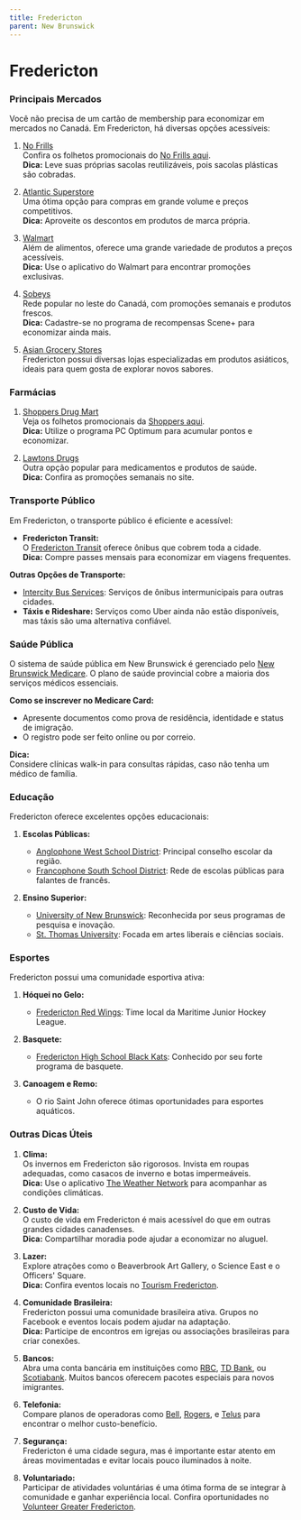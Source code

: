 ```yaml
---
title: Fredericton
parent: New Brunswick
---
```


# Fredericton

### Principais Mercados

Você não precisa de um cartão de membership para economizar em mercados no Canadá. Em Fredericton, há diversas opções acessíveis:

1. [No Frills](https://www.nofrills.ca)  
    Confira os folhetos promocionais do [No Frills aqui](https://flyers.smartcanucks.ca/no-frills-canada).  
    **Dica:** Leve suas próprias sacolas reutilizáveis, pois sacolas plásticas são cobradas.

2. [Atlantic Superstore](https://www.atlanticsuperstore.ca)  
    Uma ótima opção para compras em grande volume e preços competitivos.  
    **Dica:** Aproveite os descontos em produtos de marca própria.

3. [Walmart](https://www.walmart.ca)  
    Além de alimentos, oferece uma grande variedade de produtos a preços acessíveis.  
    **Dica:** Use o aplicativo do Walmart para encontrar promoções exclusivas.

4. [Sobeys](https://www.sobeys.com)  
    Rede popular no leste do Canadá, com promoções semanais e produtos frescos.  
    **Dica:** Cadastre-se no programa de recompensas Scene+ para economizar ainda mais.

5. [Asian Grocery Stores](https://www.google.com/search?q=asian+grocery+stores+fredericton)  
    Fredericton possui diversas lojas especializadas em produtos asiáticos, ideais para quem gosta de explorar novos sabores.

### Farmácias

1. [Shoppers Drug Mart](https://www1.shoppersdrugmart.ca/)  
    Veja os folhetos promocionais da [Shoppers aqui](https://flyers.smartcanucks.ca/shoppers-drug-mart-canada).  
    **Dica:** Utilize o programa PC Optimum para acumular pontos e economizar.

2. [Lawtons Drugs](https://www.lawtons.ca)  
    Outra opção popular para medicamentos e produtos de saúde.  
    **Dica:** Confira as promoções semanais no site.

### Transporte Público

Em Fredericton, o transporte público é eficiente e acessível:

- **Fredericton Transit:**  
  O [Fredericton Transit](https://www.fredericton.ca/en/transit) oferece ônibus que cobrem toda a cidade.  
  **Dica:** Compre passes mensais para economizar em viagens frequentes.

**Outras Opções de Transporte:**  
- [Intercity Bus Services](https://www.maritimebus.com): Serviços de ônibus intermunicipais para outras cidades.  
- **Táxis e Rideshare:** Serviços como Uber ainda não estão disponíveis, mas táxis são uma alternativa confiável.

### Saúde Pública

O sistema de saúde pública em New Brunswick é gerenciado pelo [New Brunswick Medicare](https://www2.gnb.ca/content/gnb/en/departments/health.html). O plano de saúde provincial cobre a maioria dos serviços médicos essenciais.

**Como se inscrever no Medicare Card:**  
- Apresente documentos como prova de residência, identidade e status de imigração.  
- O registro pode ser feito online ou por correio.

**Dica:**  
Considere clínicas walk-in para consultas rápidas, caso não tenha um médico de família.

### Educação

Fredericton oferece excelentes opções educacionais:

1. **Escolas Públicas:**  
    - [Anglophone West School District](https://asdw.nbed.ca): Principal conselho escolar da região.  
    - [Francophone South School District](https://francophonesud.nbed.nb.ca): Rede de escolas públicas para falantes de francês.

2. **Ensino Superior:**  
    - [University of New Brunswick](https://www.unb.ca): Reconhecida por seus programas de pesquisa e inovação.  
    - [St. Thomas University](https://www.stu.ca): Focada em artes liberais e ciências sociais.

### Esportes

Fredericton possui uma comunidade esportiva ativa:

1. **Hóquei no Gelo:**  
    - [Fredericton Red Wings](https://www.frederictonredwings.com): Time local da Maritime Junior Hockey League.

2. **Basquete:**  
    - [Fredericton High School Black Kats](https://www.frederictonhigh.nbed.nb.ca): Conhecido por seu forte programa de basquete.

3. **Canoagem e Remo:**  
    - O rio Saint John oferece ótimas oportunidades para esportes aquáticos.

### Outras Dicas Úteis

1. **Clima:**  
    Os invernos em Fredericton são rigorosos. Invista em roupas adequadas, como casacos de inverno e botas impermeáveis.  
    **Dica:** Use o aplicativo [The Weather Network](https://www.theweathernetwork.com) para acompanhar as condições climáticas.

2. **Custo de Vida:**  
    O custo de vida em Fredericton é mais acessível do que em outras grandes cidades canadenses.  
    **Dica:** Compartilhar moradia pode ajudar a economizar no aluguel.

3. **Lazer:**  
    Explore atrações como o Beaverbrook Art Gallery, o Science East e o Officers' Square.  
    **Dica:** Confira eventos locais no [Tourism Fredericton](https://www.tourismfredericton.ca).

4. **Comunidade Brasileira:**  
    Fredericton possui uma comunidade brasileira ativa. Grupos no Facebook e eventos locais podem ajudar na adaptação.  
    **Dica:** Participe de encontros em igrejas ou associações brasileiras para criar conexões.

5. **Bancos:**  
    Abra uma conta bancária em instituições como [RBC](https://www.rbc.com), [TD Bank](https://www.td.com), ou [Scotiabank](https://www.scotiabank.com). Muitos bancos oferecem pacotes especiais para novos imigrantes.

6. **Telefonia:**  
    Compare planos de operadoras como [Bell](https://www.bell.ca), [Rogers](https://www.rogers.com), e [Telus](https://www.telus.com) para encontrar o melhor custo-benefício.

7. **Segurança:**  
    Fredericton é uma cidade segura, mas é importante estar atento em áreas movimentadas e evitar locais pouco iluminados à noite.

8. **Voluntariado:**  
    Participar de atividades voluntárias é uma ótima forma de se integrar à comunidade e ganhar experiência local. Confira oportunidades no [Volunteer Greater Fredericton](https://volunteerfredericton.ca).
